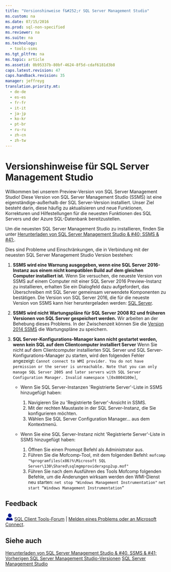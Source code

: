 ```yaml
---
title: "Versionshinweise f&#252;r SQL Server Management Studio"
ms.custom: na
ms.date: 07/15/2016
ms.prod: sql-non-specified
ms.reviewer: na
ms.suite: na
ms.technology: 
  - tools-ssms
ms.tgt_pltfrm: na
ms.topic: article
ms.assetid: 0b95337b-80bf-4624-8f5d-cdaf6181d3b8
caps.latest.revision: 47
caps.handback.revision: 35
manager: jeffreyg
translation.priority.mt: 
  - de-de
  - es-es
  - fr-fr
  - it-it
  - ja-jp
  - ko-kr
  - pt-br
  - ru-ru
  - zh-cn
  - zh-tw
---
```

# Versionshinweise f&#252;r SQL Server Management Studio
Willkommen bei unserem Preview-Version von SQL Server Management Studio\!  Diese Version von SQL Server Management Studio (SSMS) ist eine eigenständige\-außerhalb der SQL Server-Version installiert. Unser Ziel besteht darin, diese häufig zu aktualisieren und neue Funktionen, Korrekturen und Hilfestellungen für die neuesten Funktionen des SQL Servers und der Azure SQL-Datenbank bereitzustellen.

Um die neuesten SQL Server Management Studio zu installieren, finden Sie unter [Herunterladen von SQL Server Management Studio & #40; SSMS & #41;](../content/Download-SQL-Server-Management-Studio--SSMS-.md).

Dies sind Probleme und Einschränkungen, die in Verbindung mit der neuesten SQL Server Management Studio Version bestehen:

1.  **SSMS wird eine Warnung ausgegeben, wenn eine SQL Server 2016-Instanz aus einem nicht kompatiblen Build auf dem gleichen Computer installiert ist.**
     Wenn Sie versuchen, die neueste Version von SSMS auf einem Computer mit einer SQL Server 2016 Preview-Instanz zu installieren, erhalten Sie ein Dialogfeld dazu aufgefordert, das Überschreiben mit SQL Server gemeinsam verwendete Komponenten zu bestätigen. Die Version von SQL Server 2016, die für die neueste Version von SSMS kann hier heruntergeladen werden: [SQL Server](http://www.microsoft.com/en-us/evalcenter/evaluate-sql-server-2016).

2. **SSMS wird nicht Wartungspläne für SQL Server 2008 R2 und früheren Versionen von SQL Server gespeichert werden.**
    Wir arbeiten an der Behebung dieses Problems. In der Zwischenzeit können Sie die [Version 2014 SSMS](../content/Previous-SQL-Server-Management-Studio-Releases.md) die Wartungspläne zu speichern.

3.  **SQL Server-Konfigurations-Manager kann nicht gestartet werden, wenn kein SQL auf dem Clientcomputer installiert Server** Wenn Sie nicht auf dem Clientcomputer installierten SQL Server und SQL Server-Konfigurations-Manager zu starten, wird den folgenden Fehler angezeigt:  `Cannot connect to WMI provider. You do not have permission or the server is unreachable. Note that you can only manage SQL Server 2005 and later servers with SQL Server Configuration Manager. Invalid namespace \[0x8004100e]`, 
 
     * Wenn Sie SQL Server-Instanzen 'Registrierte Server'-Liste in SSMS hinzugefügt haben:
        1. Navigieren Sie zu 'Registrierte Server'-Ansicht in SSMS.
        2. Mit der rechten Maustaste in der SQL Server-Instanz, die Sie konfigurieren möchten.
        3. Wählen Sie SQL Server Configuration Manager... aus dem Kontextmenü.  
        
      * Wenn Sie eine SQL Server-Instanz nicht 'Registrierte Server'-Liste in SSMS hinzugefügt haben:
        1. Öffnen Sie einen Promopt Befehl als Administrator aus.
        2. Führen Sie die Mofcomp-Tool, mit dem folgenden Befehl: `mofcomp "%programfiles(x86)%\Microsoft SQL Server\130\Shared\sqlmgmproviderxpsp2up.mof"`
        3. Führen Sie nach dem Ausführen des Tools Mofcomp folgenden Befehle, um die Änderungen wirksam werden den WMI-Dienst neu starten: `net stop "Windows Management Instrumentation"`
        `net start “Windows Management Instrumentation”`


## Feedback

![Needhelp_person_icon](../content/media/needhelp_person_icon.png) [SQL Client Tools-Forum](https://social.msdn.microsoft.com/Forums/en-US/home?forum=sqltools) |  [Melden eines Problems oder an Microsoft Connect](https://connect.microsoft.com/SQLServer/Feedback).

## Siehe auch
[Herunterladen von SQL Server Management Studio & #40. SSMS & #41;](../content/Download-SQL-Server-Management-Studio--SSMS-.md)
[Vorherigen SQL Server Management Studio-Versionen](../content/Previous-SQL-Server-Management-Studio-Releases.md)
[SQL Server Management Studio](../Topic/SQL%20Server%20Management%20Tools%20with%20SSMS.md)

